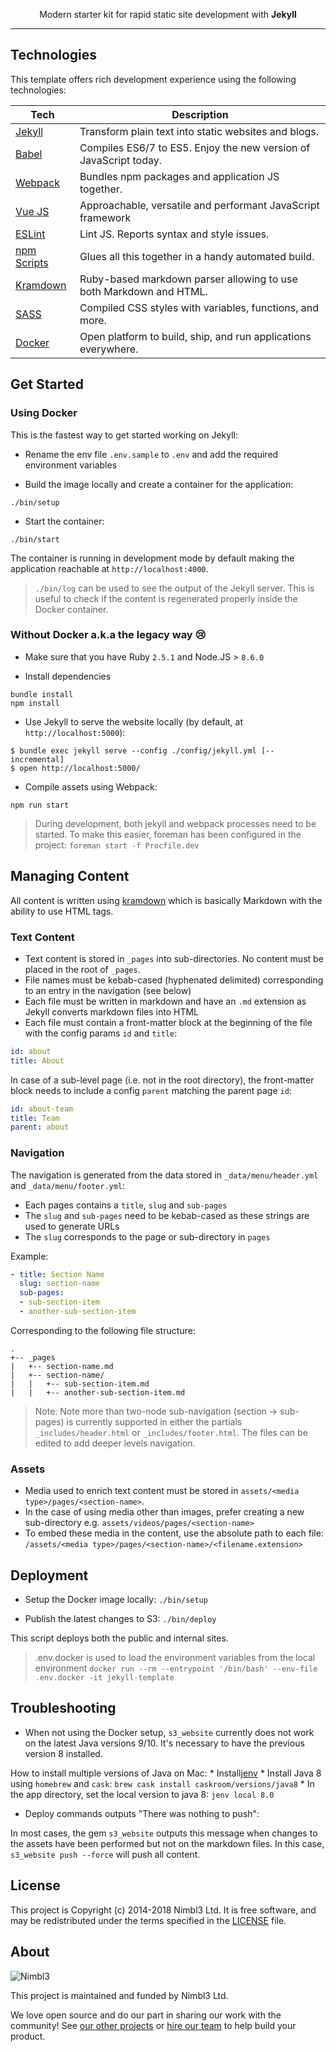 <p align="center">
   Modern starter kit for rapid static site development with <strong>Jekyll</strong>
</p>

---

## Technologies

This template offers rich development experience using the following technologies:

| **Tech**                                          | **Description**                                                   |
|---------------------------------------------------|-------------------------------------------------------------------|
| [Jekyll](https://jekyllrb.com/)                   | Transform plain text into static websites and blogs.              |  
| [Babel](http://babeljs.io)                        | Compiles ES6/7 to ES5. Enjoy the new version of JavaScript today. |
| [Webpack](https://webpack.js.org)                 | Bundles npm packages and application JS together.                 |
| [Vue JS](https://vuejs.org/)                      | Approachable, versatile and performant JavaScript framework       |
| [ESLint](http://eslint.org/)                      | Lint JS. Reports syntax and style issues.                         |
| [npm Scripts](https://docs.npmjs.com/misc/scripts)| Glues all this together in a handy automated build.               | 
| [Kramdown](https://kramdown.gettalong.org/)       | Ruby-based markdown parser allowing to use both Markdown and HTML.| 
| [SASS](http://sass-lang.com/)                     | Compiled CSS styles with variables, functions, and more.          | 
| [Docker](https://www.docker.com/)                 | Open platform to build, ship, and run applications everywhere.    | 

## Get Started

### Using Docker

This is the fastest way to get started working on Jekyll:

* Rename the env file `.env.sample` to `.env` and add the required environment variables

* Build the image locally and create a container for the application: 

```shell
./bin/setup
```

* Start the container:

```shell
./bin/start
```

The container is running in development mode by default making the application reachable at `http://localhost:4000`.

> `./bin/log` can be used to see the output of the Jekyll server. This is useful to check if the content is regenerated 
properly inside the Docker container.

### Without Docker a.k.a the legacy way 😢

* Make sure that you have Ruby `2.5.1` and Node.JS > `8.6.0`

* Install dependencies

```shell
bundle install
npm install
```

* Use Jekyll to serve the website locally (by default, at `http://localhost:5000`):

```shell
$ bundle exec jekyll serve --config ./config/jekyll.yml [--incremental]
$ open http://localhost:5000/
```

* Compile assets using Webpack: 

```shell
npm run start
```

> During development, both jekyll and webpack processes need to be started. To make this easier, foreman has been 
configured in the project: `foreman start -f Procfile.dev`

## Managing Content

All content is written using [kramdown](https://kramdown.gettalong.org/) which is basically Markdown with the ability to use HTML tags. 

### Text Content

* Text content is stored in `_pages` into sub-directories. No content must be placed in the root of `_pages`.
* File names must be kebab-cased (hyphenated delimited) corresponding to an entry in the navigation (see below) 
* Each file must be written in markdown and have an `.md` extension as Jekyll converts markdown files into HTML
* Each file must contain a front-matter block at the beginning of the file with the config params `id` and `title`:

```yaml
id: about
title: About
```

In case of a sub-level page (i.e. not in the root directory), the front-matter block needs to include a config `parent` matching the parent page `id`:

```yaml
id: about-team
title: Team
parent: about
```

### Navigation

The navigation is generated from the data stored in `_data/menu/header.yml` and `_data/menu/footer.yml`:

* Each pages contains a `title`, `slug` and `sub-pages`
* The `slug` and `sub-pages` need to be kebab-cased as these strings are used to generate URLs
* The `slug` corresponds to the page or sub-directory in `pages`

Example:

```yaml
- title: Section Name
  slug: section-name
  sub-pages:
  - sub-section-item
  - another-sub-section-item
```

Corresponding to the following file structure:

```ascii
.
+-- _pages
|   +-- section-name.md
|   +-- section-name/
|   |   +-- sub-section-item.md
|   |   +-- another-sub-section-item.md
```

> Note: Note more than two-node sub-navigation (section -> sub-pages) is currently supported in either the partials 
`_includes/header.html` or  `_includes/footer.html`. The files can be edited to add deeper levels navigation.

### Assets

* Media used to enrich text content must be stored in `assets/<media type>/pages/<section-name>`. 
* In the case of using media other than images, prefer creating a new sub-directory e.g. `assets/videos/pages/<section-name>` 
* To embed these media in the content, use the absolute path to each file: `/assets/<media type>/pages/<section-name>/<filename.extension>`

## Deployment

* Setup the Docker image locally: `./bin/setup`

* Publish the latest changes to S3: `./bin/deploy`

This script deploys both the public and internal sites.

> .env.docker is used to load the environment variables from the local environment `docker run --rm --entrypoint '/bin/bash' --env-file .env.docker -it jekyll-template`

## Troubleshooting

* When not using the Docker setup, `s3_website` currently does not work on the latest Java versions 9/10. It's necessary 
to have the previous version 8 installed.
  
How to install multiple versions of Java on Mac:
    * Install[jenv](http://www.jenv.be/)
    * Install Java 8 using `homebrew` and `cask`: `brew cask install caskroom/versions/java8`
    * In the app directory, set the local version to java 8: `jenv local 8.0`

* Deploy commands outputs "There was nothing to push":

In most cases, the gem `s3_website` outputs this message when changes to the assets have been performed but not on the 
markdown files. In this case, `s3_website push --force` will push all content.

## License

This project is Copyright (c) 2014-2018 Nimbl3 Ltd. It is free software,
and may be redistributed under the terms specified in the [LICENSE] file.

[LICENSE]: /LICENSE

## About

![Nimbl3](https://dtvm7z6brak4y.cloudfront.net/logo/logo-repo-readme.jpg)

This project is maintained and funded by Nimbl3 Ltd.

We love open source and do our part in sharing our work with the community!
See [our other projects][community] or [hire our team][hire] to help build your product.

[community]: https://nimbl3.github.io/
[hire]: https://nimbl3.com/
